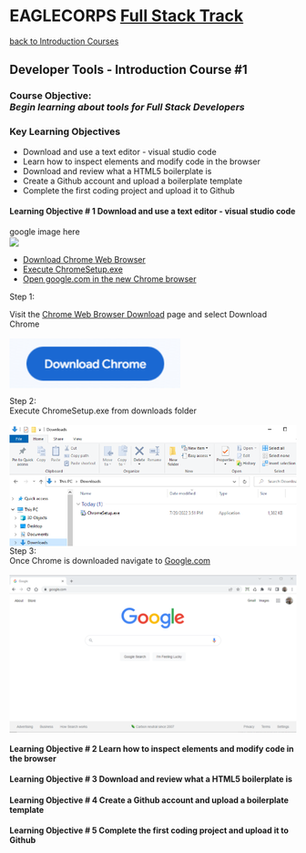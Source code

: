 # **EAGLECORPS** [Full Stack Track](../README.md)
[back to Introduction Courses](/course/introduction.md)
## Developer Tools - Introduction Course #1 

### Course Objective: <br /><em><b>Begin learning about tools for Full Stack Developers</b></em>

### Key Learning Objectives
<ul>
    <li>Download and use a text editor - visual studio code</li>
    <li>Learn how to inspect elements and modify code in the browser</li>
    <li>Download and review what a HTML5 boilerplate is</li>
    <li>Create a Github account and upload a boilerplate template</li>
    <li>Complete the first coding project and upload it to Github</li>
</ul>

#### <span class="objective">Learning Objective # 1</span> Download and use a text editor - visual studio code
google image here<br />
<img align="center" width="300" src="https://thehappypuppysite.com/wp-content/uploads/2017/10/Cute-Dog-Names-HP-long.jpg"><br />

+ [Download Chrome Web Browser](#step1)
+ [Execute ChromeSetup.exe](#step2)
+ [Open google.com in the new Chrome browser](#step3)

<div id="step1" class="step">Step 1:</div>

Visit the  <a href="https://www.google.com/chrome/downloads/" target="_blank">Chrome Web Browser Download</a> page and select Download Chrome
<br /><br />
<img align="center" width="300" src="../../assets/images/google_download_1.PNG"><br />

<div id="step2" class="step">Step 2:</div>
Execute ChromeSetup.exe from downloads folder
<br /><br />
<img align="center" width="1000" src="../../assets/images/google_download_2.PNG"><br />

<div id="step2" class="step">Step 3:</div>
Once Chrome is downloaded navigate to <a href="https://www.google.com/" target="_blank">Google.com</a>
<br /><br />
<img align="center" width="1000" src="../../assets/images/google_download_3.PNG"><br />


#### <span class="objective">Learning Objective # 2</span> Learn how to inspect elements and modify code in the browser

#### <span class="objective">Learning Objective # 3</span> Download and review what a HTML5 boilerplate is

#### <span class="objective">Learning Objective # 4</span> Create a Github account and upload a boilerplate template

#### <span class="objective">Learning Objective # 5</span> Complete the first coding project and upload it to Github

